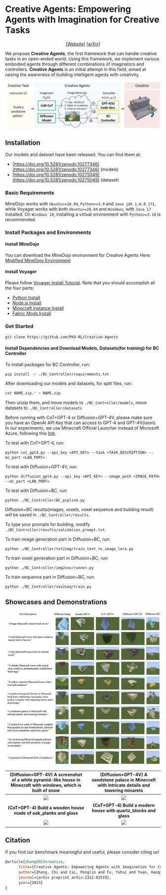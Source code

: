 # Creative Agents: Empowering Agents with Imagination for Creative Tasks

<div align="center">

[[Website]](https://sites.google.com/view/creative-agents) 
[[arXiv]](https://arxiv.org/abs/2312.02519)

</div>

We propose **Creative Agents**, the first framework that can handle creative tasks in an open-ended world. Using this framework, we implement various embodied agents through different combinations of imaginators and controllers. **Creative Agents** is an initial attempt in this field, aimed at raising the awareness of building intelligent agents with creativity.

![](figs/pipeline.png)

## Installation

Our models and dataset have been released. You can find them at:
- [https://doi.org/10.5281/zenodo.10277346](https://doi.org/10.5281/zenodo.10277346) (models)
- [https://doi.org/10.5281/zenodo.10275049](https://doi.org/10.5281/zenodo.10275049) (dataset)

### Basic Requirements

MineDojo works with ```Ubuntu>=18.04```, ```Python>=3.9``` and ```Java jdk 1.8.0_171```, while Voyager works with both ```Ubuntu>=20.04``` and ```Windows```, with ```Java 17``` installed. On ```Windows 10```, installing a virtual environment with ```Python>=3.10``` is recommended.

### Install Packages and Environments

#### Install MineDojo
You can download the MineDojo environment for Creative Agents Here: [Modified MineDojo Environment](https://zenodo.org/records/10321659)

#### Install Voyager
Please follow [Voyager Install Tutorial](https://github.com/MineDojo/Voyager). Note that you should accomplish all the four parts:
- [Python Install](https://github.com/MineDojo/Voyager#python-install)
- [Node.js Install](https://github.com/MineDojo/Voyager#nodejs-install)
- [Minecraft Instance Install](https://github.com/MineDojo/Voyager#minecraft-instance-install)
- [Fabric Mods Install](https://github.com/MineDojo/Voyager#fabric-mods-install)


### Get Started

```
git clone https://github.com/PKU-RL/Creative-Agents
```


#### Install Dependencies and Download Models, Datasets(for training) for BC Controller

To install packages for BC Controller, run:
```bash
pip install -r ./BC_Controller/requirements.txt
```

After downloading our models and datasets, for split files, run:
```bash
cat NAME.zip.* > NAME.zip
```
Then unzip them, and move models to ```./BC_Controller/models```, move datasets to ```./BC_Controller/datasets```


Before running with CoT+GPT-4 or Diffusion+GPT-4V, please make sure you have an OpenAI API Key that can access to GPT-4 and GPT-4V(ision).
In our experiments, we use Minecraft Official Launcher instead of Microsoft Azure, following this [link](https://github.com/MineDojo/Voyager/blob/main/installation/minecraft_instance_install.md#option-2-minecraft-official-launcher).

To test with CoT+GPT-4, run:
```
python cot_gpt4.py --api_key <API_KEY> --task <TASK_DESCRIPTION> --mc_port <LAN_PORT>
```

To test with Diffusion+GPT-4V, run:
```
python diffusion_gpt4.py --api_key <API_KEY> --image_path <IMAGE_PATH> --mc_port <LAN_PORT>
```

To test with Diffusion+BC, run:

```
python ./BC_Controller/BC_pipline.py
```


Diffusion+BC results(images, voxels, voxel sequence and building result) will be saved in ```./BC_Controller/results```.


To type your prompts for building, modify ```./BC_Controller/results/validation_prompt.txt```.

To train image generation part in Diffusion+BC, run:
```
python ./BC_Controller/txt2img/train_text_to_image_lora.py
```

To train voxel generation part in Diffusion+BC, run:
```
python ./BC_Controller/img2vox/runner.py
```

To train sequence part in Diffusion+BC, run:
```
python ./BC_Controller/vox2seq/train.py
```



## Showcases and Demonstrations

![](figs/showcase.png)


|(Diffusion+GPT-4V) A screenshot of a white pyramid-like house in Minecraft with windows, which is built of snow | (Diffusion+GPT-4V) A sandstone palace in Minecraft with intricate details and towering minarets |
|:-------------------------------------------------------------------------------------:|:------------------------------------------------------------------------------------------------:|
|        <img src="figs/demo_5.gif" width="366" a="demo_5"/>                            |                      <img src="figs/demo_9.gif" width="366" a="demo_9"/>                         |
|       **(CoT+GPT-4) Build a wooden house made of oak_planks and glass**               |               **(CoT+GPT-4) Build a modern house with quartz_blocks and glass**                  |
|        <img src="figs/demo_10.gif" width="366" a="demo_10"/>                          |                      <img src="figs/demo_2.gif" width="366" a="demo_2"/>                         |


## Citation
If you find our benchmark meaningful and useful, please consider citing us!
```bibtex
@article{zhang2023creative,
      title={Creative Agents: Empowering Agents with Imagination for Creative Tasks},
      author={Zhang, Chi and Cai, Penglin and Fu, Yuhui and Yuan, Haoqi and Lu, Zongqing},
      journal={arXiv preprint arXiv:2312.02519},
      year={2023}
}
```
